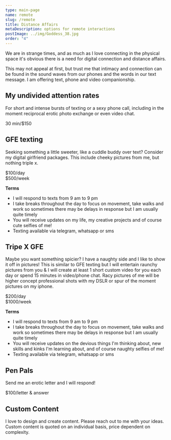 ```yaml
---
type: main-page
name: remote
slug: /remote
title: Distance Affairs
metaDescription: options for remote interactions
postImage: ../img/Goddess_38.jpg
order: "4"
---
```

We are in strange times, and as much as I love connecting in the physical space it's obvious there is a need for digital connection and distance affairs.

This may not appeal at first, but trust me that intimacy and connection can be found in the sound waves from our phones and the words in our text message. I am offering text, phone and video companionship.

## My undivided attention rates

For short and intense bursts of texting or a sexy phone call, including in the moment reciprocal erotic photo exchange or even video chat.

30 min/$150

## GFE texting

Seeking something a little sweeter, like a cuddle buddy over text? Consider my digital girlfriend packages. This include cheeky pictures from me, but nothing triple x.

$100/day\
$500/week

**Terms**

* I will respond to texts from 9 am to 9 pm
* I take breaks throughout the day to focus on movement, take walks and work so sometimes there may be delays in response but I am usually quite timely
* You will receive updates on my life, my creative projects and of course cute selfies of me!
* Texting available via telegram, whatsapp or sms

## Tripe X GFE

Maybe you want something spicier? I have a naughty side and I like to show it off in pictures! This is similar to GFE texting but I will entertain raunchy pictures from you & I will create at least 1 short custom video for you each day or spend 15 minutes in video/phone chat. Racy pictures of me will be higher concept professional shots with my DSLR or spur of the moment pictures on my iphone.

$200/day\
$1000/week

**Terms**

* I will respond to texts from 9 am to 9 pm
* I take breaks throughout the day to focus on movement, take walks and work so sometimes there may be delays in response but I am usually quite timely
* You will receive updates on the devious things I'm thinking about, new skills and kinks I'm learning about, and of course naughty selfies of me!
* Texting available via telegram, whatsapp or sms

## Pen Pals

Send me an erotic letter and I will respond!

$100/letter & answer

## Custom Content

I love to design and create content. Please reach out to me with your ideas. Custom content is quoted on an individual basis, price dependent on complexity.